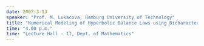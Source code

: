 ```yaml
---
date: 2007-3-13
speaker: "Prof. M. Lukacova, Hamburg University of Technology"
title: "Numerical Modeling of Hyperbolic Balance Laws using Bicharacteristics"
time: "4.00 p.m." 
time: "Lecture Hall - II, Dept. of Mathematics"
---
```



